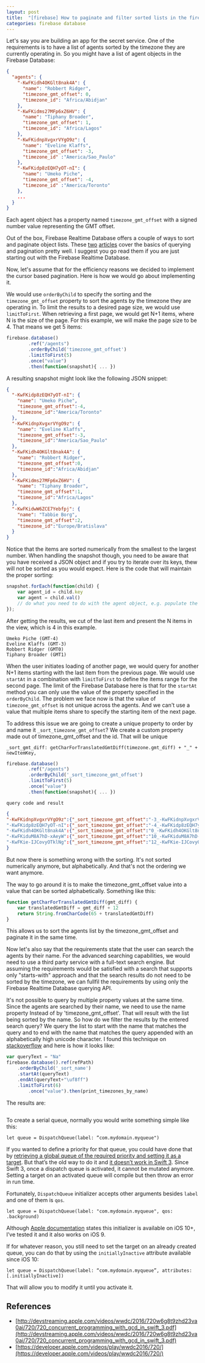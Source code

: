 ```yaml
---
layout: post
title:  "[firebase] How to paginate and filter sorted lists in the firebase realtime database?"
categories: firebase database
---
```


Let's say you are building an app for the secret service. One of the requirements is to have a list of agents sorted by
the timezone they are currently operating in. So you might have a list of agent objects in the Firebase Database:

```json
{
  "agents": {
    "-KwFKidh4OKGlt8nak4A": {
      "name": "Robbert Ridger",
      "timezone_gmt_offset": 0,
      "timezone_id": "Africa/Abidjan"
    },
    "-KwFKidms27MFp6xZ6HV": {
      "name": "Tiphany Broader",
      "timezone_gmt_offset": 1,
      "timezone_id": "Africa/Lagos"
    },
    "-KwFKidnpXvgxrVYgO9z": {
      "name": "Eveline Klaffs",
      "timezone_gmt_offset": -3,
      "timezone_id" :"America/Sao_Paulo"
    },
    "-KwFKidp8zEQH7yOT-nI": {
      "name": "Umeko Piche",
      "timezone_gmt_offset": -4,
      "timezone_id" :"America/Toronto"
    },
    ...
  }
}
```

Each agent object has a property named `timezone_gmt_offset` with a signed number value representing the GMT offset.

Out of the box, Firebase Realtime Database offers a couple of ways to sort and paginate object lists. These [two](https://howtofirebase.com/collection-queries-with-firebase-b95a0193745d) [articles](https://howtofirebase.com/firebase-data-structures-pagination-96c16ffdb5ca) cover the basics of querying and pagination pretty well. I suggest you go read them if you are just starting out with the Firebase Realtime Database.

Now, let's assume that for the efficiency reasons we decided to implement the cursor based pagination. Here is how we would go about implementing it.

We would use `orderByChild` to specify the sorting and the `timezone_gmt_offset` property to sort the agents by the timezone they are operating in. To limit the results to a desired page size, we would use `limitToFirst`. When retrieving a first page, we would get N+1 items, where N is the size of the page. For this example, we will make the page size to be 4. That means we get 5 items:

```javascript
firebase.database()
        .ref("/agents")
        .orderByChild('timezone_gmt_offset')
        .limitToFirst(5)
        .once("value")
        .then(function(snapshot){ ... })
```

A resulting snapshot might look like the following JSON snippet:

```json
{
  "-KwFKidp8zEQH7yOT-nI": {
    "name": "Umeko Piche",
    "timezone_gmt_offset":-4,
    "timezone_id":"America/Toronto"
  },
  "-KwFKidnpXvgxrVYgO9z": {
    "name": "Eveline Klaffs",
    "timezone_gmt_offset":-3,
    "timezone_id":"America/Sao_Paulo"
  },
  "-KwFKidh4OKGlt8nak4A": {
    "name": "Robbert Ridger",
    "timezone_gmt_offset":0,
    "timezone_id":"Africa/Abidjan"
  },
  "-KwFKidms27MFp6xZ6HV": {
    "name": "Tiphany Broader",
    "timezone_gmt_offset":1,
    "timezone_id":"Africa/Lagos"
  },
  "-KwFKidwW6ZCE7Yebfpj": {
    "name": "Tabbie Borg",
    "timezone_gmt_offset":2,
    "timezone_id":"Europe/Bratislava"
  }
}
```

Notice that the items are sorted numerically from the smallest to the largest number. When handling the snapshot though, you need to be aware that you have received a JSON object and if you try to iterate over its keys, thew will not be sorted as you would expect. Here is the code that will maintain the proper sorting:

```javascript
snapshot.forEach(function(child) {
    var agent_id = child.key
    var agent = child.val()
    // do what you need to do with the agent object, e.g. populate the list view item
});
```

After getting the results, we cut of the last item and present the N items in the view, which is 4 in this example.

```
Umeko Piche (GMT-4)
Eveline Klaffs (GMT-3)
Robbert Ridger (GMT0)
Tiphany Broader (GMT1)
```

When the user initiates loading of another page, we would query for another N+1 items starting with the last item from the previous page. We would use `startAt` in a combination with `limitToFirst` to define the items range for the second page. The limit of the Firebase Database here is that for the `startAt` method you can only use the value of the property specified in the `orderByChild`. The problem we face now is that the value of `timezone_gmt_offset` is not unique across the agents. And we can't use a value that multiple items share to specify the starting item of the next page.

To address this issue we are going to create a unique property to order by and name it `_sort_timezone_gmt_offset`? We create a custom property made out of timezone_gmt_offset and the id. That will be unique

`_sort_gmt_diff: getCharForTranslatedGmtDiff(timezone.gmt_diff) + "_" + newItemKey,`


```javascript
firebase.database()
        .ref("/agents")
        .orderByChild('_sort_timezone_gmt_offset')
        .limitToFirst(5)
        .once("value")
        .then(function(snapshot){ ... })
```
`query code and result`
```json
{
"-KwFKidnpXvgxrVYgO9z":{"_sort_timezone_gmt_offset":"-3_-KwFKidnpXvgxrVYgO9z","name":"Eveline Klaffs","timezone_gmt_offset":-3,"timezone_id":"America/Sao_Paulo"}
"-KwFKidp8zEQH7yOT-nI":{"_sort_timezone_gmt_offset":"-4_-KwFKidp8zEQH7yOT-nI","name":"Umeko Piche","timezone_gmt_offset":-4,"timezone_id":"America/Toronto"}
"-KwFKidh4OKGlt8nak4A":{"_sort_timezone_gmt_offset":"0_-KwFKidh4OKGlt8nak4A","name":"Robbert Ridger","timezone_gmt_offset":0,"timezone_id":"Africa/Abidjan"}
"-KwFKiduM8A7hD-xAeyW":{"_sort_timezone_gmt_offset":"10_-KwFKiduM8A7hD-xAeyW","name":"Johnathan Mandry","timezone_gmt_offset":10,"timezone_id":"Australia/Currie"}
"-KwFKie-IJCovyOTklNg":{"_sort_timezone_gmt_offset":"12_-KwFKie-IJCovyOTklNg","name":"Finn Kleiser","timezone_gmt_offset":12,"timezone_id":"Pacific/Fiji"}
}
```



But now there is something wrong with the sorting. It's not sorted numerically anymore, but alphabetically. And that's not the ordering we want anymore.

The way to go around it is to make the timezone_gmt_offset value into a value that can be sorted alphabetically. Something like this:

```javascript
function getCharForTranslatedGmtDiff(gmt_diff) {
    var translatedGmtDiff = gmt_diff + 12
    return String.fromCharCode(65 + translatedGmtDiff)
}
```

This allows us to sort the agents list by the timezone_gmt_offset and paginate it in the same time.

Now let's also say that the requirements state that the user can search the agents by their name. For the advanced searching capabilities, we would need to use a third party service with a full-text search engine. But assuming the requirements would be satisfied with a search that supports only "starts-with" approach and that the search results do not need to be sorted by the timezone, we can fullfil the requirements by using only the Firebase Realtime Database querying API.

It's not possible to query by multiple property values at the same time. Since the agents are searched by their name, we need to use the name property Instead of by 'timezone_gmt_offset'. That will result with the list being sorted by the name. So how do we filter the results by the entered search query? We query the list to start with the name that matches the query and to end with the name that matches the query appended with an alphabetically high unicode character. I found this technique on [stackoverflow](https://stackoverflow.com/a/40633692/517865) and here is how it looks like:

```javascript
var queryText = "Na"
firebase.database().ref(refPath)
    .orderByChild('_sort_name')
    .startAt(queryText)
    .endAt(queryText+"\uf8ff")
    .limitToFirst(6)
        .once("value").then(print_timezones_by_name)
```

The results are:

```javascript

```









To create a serial queue, normally you would write something simple like this:

`let queue = DispatchQueue(label: “com.mydomain.myqueue")`

If you wanted to define a priority for that queue, you could have done that by [retrieving a global queue of the required priority and setting it as a target](http://stackoverflow.com/a/17690878/517865). But that’s the old way to do it and [it doesn’t work in Swift 3](https://bugs.swift.org/browse/SR-1859).
Since Swift 3, once a dispatch queue is activated, it cannot be mutated anymore. Setting a target on an activated queue will compile but then throw an error in run time.

Fortunately, `DispatchQueue` initializer accepts other arguments besides `label` and one of them is `qos`.

`let queue = DispatchQueue(label: "com.mydomain.myqueue", qos: .background)`

Although [Apple documentation](https://developer.apple.com/reference/dispatch/dispatchqueue) states this initializer is available on iOS 10+, I’ve tested it and it also works on iOS 9.

If for whatever reason, you still need to set the target on an already created queue, you can do that by using the `initiallyInactive` attribute available since iOS 10:

`let queue = DispatchQueue(label: “com.mydomain.myqueue”, attributes: [.initiallyInactive])`

That will allow you to modify it until you activate it.

References
----------
* [http://devstreaming.apple.com/videos/wwdc/2016/720w6g8t9zhd23va0ai/720/720_concurrent_programming_with_gcd_in_swift_3.pdf](http://devstreaming.apple.com/videos/wwdc/2016/720w6g8t9zhd23va0ai/720/720_concurrent_programming_with_gcd_in_swift_3.pdf)
* [https://developer.apple.com/videos/play/wwdc2016/720/](https://developer.apple.com/videos/play/wwdc2016/720/)
